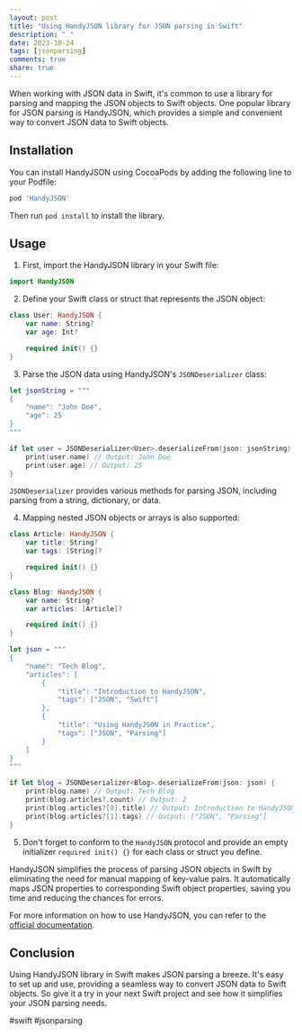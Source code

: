 ```yaml
---
layout: post
title: "Using HandyJSON library for JSON parsing in Swift"
description: " "
date: 2023-10-24
tags: [jsonparsing]
comments: true
share: true
---
```


When working with JSON data in Swift, it's common to use a library for parsing and mapping the JSON objects to Swift objects. One popular library for JSON parsing is HandyJSON, which provides a simple and convenient way to convert JSON data to Swift objects.

## Installation

You can install HandyJSON using CocoaPods by adding the following line to your Podfile:

```ruby
pod 'HandyJSON'
```

Then run `pod install` to install the library.

## Usage

1. First, import the HandyJSON library in your Swift file:

```swift
import HandyJSON
```

2. Define your Swift class or struct that represents the JSON object:

```swift
class User: HandyJSON {
    var name: String?
    var age: Int?

    required init() {}
}
```

3. Parse the JSON data using HandyJSON's `JSONDeserializer` class:

```swift
let jsonString = """
{
    "name": "John Doe",
    "age": 25
}
"""

if let user = JSONDeserializer<User>.deserializeFrom(json: jsonString) {
    print(user.name) // Output: John Doe
    print(user.age) // Output: 25
}
```

`JSONDeserializer` provides various methods for parsing JSON, including parsing from a string, dictionary, or data.

4. Mapping nested JSON objects or arrays is also supported:

```swift
class Article: HandyJSON {
    var title: String?
    var tags: [String]?

    required init() {}
}

class Blog: HandyJSON {
    var name: String?
    var articles: [Article]?

    required init() {}
}

let json = """
{
    "name": "Tech Blog",
    "articles": [
        {
            "title": "Introduction to HandyJSON",
            "tags": ["JSON", "Swift"]
        },
        {
            "title": "Using HandyJSON in Practice",
            "tags": ["JSON", "Parsing"]
        }
    ]
}
"""

if let blog = JSONDeserializer<Blog>.deserializeFrom(json: json) {
    print(blog.name) // Output: Tech Blog
    print(blog.articles?.count) // Output: 2
    print(blog.articles?[0].title) // Output: Introduction to HandyJSON
    print(blog.articles?[1].tags) // Output: ["JSON", "Parsing"]
}
```

5. Don't forget to conform to the `HandyJSON` protocol and provide an empty initializer `required init() {}` for each class or struct you define.

HandyJSON simplifies the process of parsing JSON objects in Swift by eliminating the need for manual mapping of key-value pairs. It automatically maps JSON properties to corresponding Swift object properties, saving you time and reducing the chances for errors.

For more information on how to use HandyJSON, you can refer to the [official documentation](https://github.com/alibaba/HandyJSON).

## Conclusion

Using HandyJSON library in Swift makes JSON parsing a breeze. It's easy to set up and use, providing a seamless way to convert JSON data to Swift objects. So give it a try in your next Swift project and see how it simplifies your JSON parsing needs.

#swift #jsonparsing